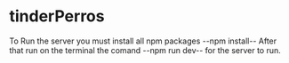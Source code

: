 # tinderPerros

To Run the server you must install all npm packages --npm install--
After that run on the terminal the comand --npm run dev-- for the server to run.
